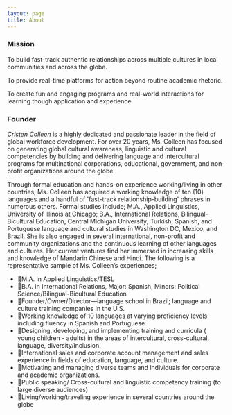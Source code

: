 ```yaml
---
layout: page
title: About
---
```

### Mission

To build fast-track authentic relationships across multiple cultures in local communities and across the globe.

To provide real-time platforms for action beyond routine academic rhetoric.

To create fun and engaging programs and real-world interactions for learning though application and experience.

### Founder

*Cristen Colleen* is a highly dedicated and passionate leader in the field of global workforce development. For over 20 years, Ms. Colleen has focused on generating global cultural awareness, linguistic and cultural competencies by building and delivering language and intercultural programs for multinational corporations, educational, government, and non-profit organizations around the globe.

Through formal education and hands-on experience working/living in other countries, Ms. Colleen has acquired a working knowledge of ten (10) languages and a handful of 'fast-track relationship-building' phrases in numerous others. Formal studies include; M.A., Applied Linguistics, University of Illinois at Chicago; B.A., International Relations, Bilingual-Bicultural Education, Central Michigan University; Turkish, Spanish, and Portuguese language and cultural studies in Washington DC, Mexico, and Brazil. She is also engaged in several international, non-profit and community organizations and the continuous learning of other languages and cultures. Her current ventures find her immersed in increasing skills and knowledge of Mandarin Chinese and Hindi. The following is a representative sample of Ms. Colleen’s experiences;
* M.A. in Applied Linguistics/TESL 
* B.A. in International Relations, Major: Spanish, Minors: Political Science/Bilingual-Bicultural Education 
* Founder/Owner/Director—language school in Brazil; language and culture training companies in the U.S. 
* Working knowledge of 10 languages at varying proficiency levels including fluency in Spanish and Portuguese 
* Designing, developing, and implementing training and curricula ( young children - adults) in the areas of intercultural, cross-cultural, language, diversity/inclusion.
* International sales and corporate account management and sales experience in fields of education, language, and culture. 
* Motivating and managing diverse teams and individuals for corporate and academic organizations.
* Public speaking/ Cross-cultural and linguistic competency training (to large diverse audiences) 
* Living/working/traveling experience in several countries around the globe
